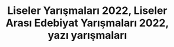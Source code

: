 ---
layout: category
headline: "Liseler Yarışmaları, Liseler Arası Edebiyat Yarışmaları 2022"
title: "Liseler Yarışmaları 2022, Liseler Arası Edebiyat Yarışmaları 2022, yazı yarışmaları"
key: "lise"
description: "Liseler Yarışmaları 2022, liseler arası yarışmalar 2020, lise yarışmaları 2022, yazı yazma yarışması"
permalink: "lise-edebiyat-yarismalari/"
---